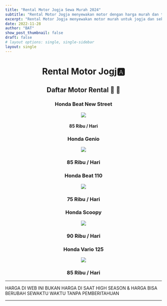 ```yaml
---
title: "Rental Motor Jogja Sewa Murah 2024"
subtitle: "Rental Motor Jogja menyewakan motor dengan harga murah dan terjangkau untuk mahasiswa, pelajar, dan umum."
excerpt: "Rental Motor Jogja menyewakan motor murah untuk jogja dan sekitarnya."
date: 2022-11-28
author: "BAT"
show_post_thumbnail: false
draft: false
# layout options: single, single-sidebar
layout: single
---
```

# <center>Rental Motor Jogj:a:</center> 
<h2><center>Daftar Motor Rental 🚧 🛵</center></h2>

### <center>Honda Beat New Street</center>
<p align="center"><img src="https://aceapugtar.cloudimg.io/raw.githubusercontent.com/ariefbuddies/bening-out/master/uploads/beat-trail.jpg?w=200&radius=25&force_format=png&"></p>
    
#### <p style="text-align:center;">85 Ribu / Hari</p>

### <p style="text-align:center;">Honda Genio</p>
<p align="center"><img src="https://aceapugtar.cloudimg.io/raw.githubusercontent.com/ariefbuddies/bening-out/master/uploads/genio.jpg?w=200&radius=25&force_format=png&"></p>

### <p style="text-align:center;">85 Ribu / Hari</p>

### <p style="text-align:center;">Honda Beat 110</p>
<p align="center"><img src="https://aceapugtar.cloudimg.io/raw.githubusercontent.com/ariefbuddies/bening-out/master/uploads/fjimg-20191224-145508.png?w=200&radius=25&force_format=png&"></p>

### <p style="text-align:center;">75 Ribu / Hari</p>

### <p style="text-align:center;">Honda Scoopy </p>
<p align="center"><img src="https://aceapugtar.cloudimg.io/raw.githubusercontent.com/ariefbuddies/bening-out/master/uploads/scoopy.jpg?w=200&radius=25&force_format=png&"></p>

### <p style="text-align:center;">90 Ribu / Hari</p>

### <p style="text-align:center;">Honda Vario 125</p>

<p align="center"><img src="https://aceapugtar.cloudimg.io/raw.githubusercontent.com/ariefbuddies/bening-out/master/uploads/vario.jpg?w=200&radius=25&force_format=png&"></p>
    
### <p style="text-align:center;">85 Ribu / Hari</p>

---

HARGA DI WEB INI BUKAN HARGA DI SAAT HIGH SEASON & HARGA BISA BERUBAH SEWAKTU WAKTU TANPA PEMBERITAHUAN

---


